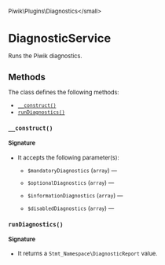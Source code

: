 <small>Piwik\Plugins\Diagnostics\</small>

DiagnosticService
=================

Runs the Piwik diagnostics.

Methods
-------

The class defines the following methods:

- [`__construct()`](#__construct)
- [`runDiagnostics()`](#rundiagnostics)

<a name="__construct" id="__construct"></a>
<a name="__construct" id="__construct"></a>
### `__construct()`

#### Signature

-  It accepts the following parameter(s):
    - `$mandatoryDiagnostics` (`array`) &mdash;
      
    - `$optionalDiagnostics` (`array`) &mdash;
      
    - `$informationDiagnostics` (`array`) &mdash;
      
    - `$disabledDiagnostics` (`array`) &mdash;
      

<a name="rundiagnostics" id="rundiagnostics"></a>
<a name="runDiagnostics" id="runDiagnostics"></a>
### `runDiagnostics()`

#### Signature

- It returns a `Stmt_Namespace\DiagnosticReport` value.

